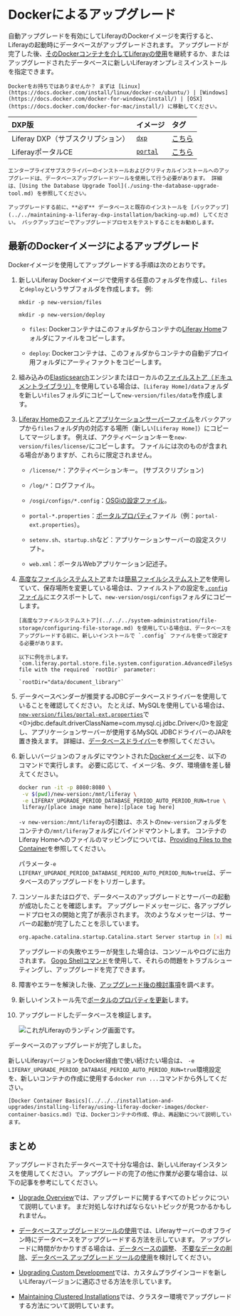 # Dockerによるアップグレード

自動アップグレードを有効にしてLiferayのDockerイメージを実行すると、Liferayの起動時にデータベースがアップグレードされます。 アップグレードが完了した後、[そのDockerコンテナを介してLiferayの使用](../../../installation-and-upgrades/installing-liferay/using-liferay-docker-images/docker-container-basics.md)を継続するか、またはアップグレードされたデータベースに新しいLiferayオンプレミスインストールを指定できます。

```{important}
Dockerをお持ちではありませんか？ まずは [Linux](https://docs.docker.com/install/linux/docker-ce/ubuntu/) | [Windows](https://docs.docker.com/docker-for-windows/install/) | [OSX](https://docs.docker.com/docker-for-mac/install/) に移動してください。
```

| DXP版                   | イメージ                                                | タグ                                                  |
|:---------------------- |:--------------------------------------------------- |:--------------------------------------------------- |
| Liferay DXP（サブスクリプション） | [`dxp`](https://hub.docker.com/r/liferay/dxp)       | [こちら](https://hub.docker.com/r/liferay/dxp/tags)    |
| LiferayポータルCE          | [`portal`](https://hub.docker.com/r/liferay/portal) | [こちら](https://hub.docker.com/r/liferay/portal/tags) |

```{important}
エンタープライズサブスクライバーのインストールおよびクリティカルインストールへのアップグレードは、データベースアップグレードツールを使用して行う必要があります。 詳細は、[Using the Database Upgrade Tool](./using-the-database-upgrade-tool.md) を参照してください。
```

```{important}
アップグレードする前に、**必ず** データベースと既存のインストールを [バックアップ](../../maintaining-a-liferay-dxp-installation/backing-up.md) してください。 バックアップコピーでアップグレードプロセスをテストすることをお勧めします。
```

## 最新のDockerイメージによるアップグレード

Dockerイメージを使用してアップグレードする手順は次のとおりです。

1.  新しいLiferay Dockerイメージで使用する任意のフォルダを作成し、`files`と`deploy`というサブフォルダを作成します。 例:
   
        mkdir -p new-version/files
       
        mkdir -p new-version/deploy

      - `files`: Dockerコンテナはこのフォルダからコンテナの[Liferay Home](../../reference/liferay-home.md)フォルダにファイルをコピーします。

      - `deploy`: Dockerコンテナは、このフォルダからコンテナの自動デプロイ用フォルダにアーティファクトをコピーします。

2.  組み込みの[Elasticsearch](../../../using-search/installing-and-upgrading-a-search-engine/elasticsearch/getting-started-with-elasticsearch.md)エンジンまたはローカルの[ファイルストア（ドキュメントライブラリ）](../../../system-administration/file-storage/configuring-file-storage.md)を使用している場合は、`[Liferay Home]/data`フォルダを新しい`files`フォルダにコピーして`new-version/files/data`を作成します。

3.  [Liferay Homeのファイル](../../maintaining-a-liferay-dxp-installation/backing-up.md#liferay-home)と[アプリケーションサーバーファイル](../../maintaining-a-liferay-dxp-installation/backing-up.md#application-server)をバックアップから`files`フォルダ内の対応する場所（新しい`[Liferay Home]`）にコピーしてマージします。 例えば、アクティベーションキーを`new-version/files/license/`にコピーします。 ファイルには次のものが含まれる場合がありますが、これらに限定されません。

      - `/license/*`：アクティベーションキー。 (サブスクリプション)

      - `/log/*`：ログファイル。

      - `/osgi/configs/*.config`：[OSGiの設定ファイル](../../../system-administration/configuring-liferay/configuration-files-and-factories/using-configuration-files.md)。

      - `portal-*.properties`：[ポータルプロパティ](../../reference/portal-properties.md)ファイル（例：`portal-ext.properties`）。

      - `setenv.sh`、`startup.sh`など：アプリケーションサーバーの設定スクリプト。

      - `web.xml`：ポータルWebアプリケーション記述子。

4.  [高度なファイルシステムストア](../../../system-administration/file-storage/configuring-file-storage.md)または[簡易ファイルシステムストア](../../../system-administration/file-storage/other-file-store-types/simple-file-system-store.md)を使用していて、保存場所を変更している場合は、ファイルストアの設定を[`.config`ファイル](../../../system-administration/configuring-liferay/configuration-files-and-factories/using-configuration-files.md#creating-configuration-files)にエクスポートして、`new-version/osgi/configs`フォルダにコピーします。

    ```{important}
    [高度なファイルシステムストア](../../../system-administration/file-storage/configuring-file-storage.md) を使用している場合は、データベースをアップグレードする前に、新しいインストールで `.config` ファイルを使って設定する必要があります。

    以下に例を示します。`com.liferay.portal.store.file.system.configuration.AdvancedFileSystemStoreConfiguration.config` file with the required `rootDir` parameter:

    `rootDir="data/document_library"`
    ```

5.  データベースベンダーが推奨するJDBCデータベースドライバーを使用していることを確認してください。 たとえば、MySQLを使用している場合は、[`new-version/files/portal-ext.properties`](../../reference/portal-properties.md)で<0>jdbc.default.driverClassName=com.mysql.cj.jdbc.Driver</0>を設定し、アプリケーションサーバーが使用するMySQL JDBCドライバーのJARを置き換えます。 詳細は、[データベースドライバー](../configuration-and-infrastructure/migrating-configurations-and-properties.md#database-drivers)を参照してください。

6.  新しいバージョンのフォルダにマウントされた[Dockerイメージ](../../installing-liferay/using-liferay-docker-images/providing-files-to-the-container.md)を、以下のコマンドで実行します。 必要に応じて、イメージ名、タグ、環境値を差し替えてください。

    ``` bash
    docker run -it -p 8080:8080 \
     -v $(pwd)/new-version:/mnt/liferay \
     -e LIFERAY_UPGRADE_PERIOD_DATABASE_PERIOD_AUTO_PERIOD_RUN=true \
     liferay/[place image name here]:[place tag here]
    ```

    `-v new-version:/mnt/liferay`の引数は、ホストの`new-version`フォルダをコンテナの`/mnt/liferay`フォルダにバインドマウントします。 コンテナのLiferay Homeへのファイルのマッピングについては、[Providing Files to the Container](../../installing-liferay/using-liferay-docker-images/providing-files-to-the-container.md)を参照してください。

    パラメータ`-e LIFERAY_UPGRADE_PERIOD_DATABASE_PERIOD_AUTO_PERIOD_RUN=true`は、データベースのアップグレードをトリガーします。

7.  コンソールまたはログで、データベースのアップグレードとサーバーの起動が成功したことを確認します。 アップグレードメッセージに、各アップグレードプロセスの開始と完了が表示されます。 次のようなメッセージは、サーバーの起動が完了したことを示しています。

    ``` bash
    org.apache.catalina.startup.Catalina.start Server startup in [x] milliseconds
    ```

    アップグレードの失敗やエラーが発生した場合は、コンソールやログに出力されます。 [Gogo Shellコマンド](../upgrade-stability-and-performance/upgrading-modules-using-gogo-shell.md)を使用して、それらの問題をトラブルシューティングし、アップグレードを完了できます。

8.  障害やエラーを解決した後、[アップグレード後の検討事項](./post-upgrade-considerations.md)を調べます。

9.  新しいインストール先で[ポータルのプロパティを更新](../configuration-and-infrastructure/migrating-configurations-and-properties.md#migrating-portal-properties)します。

10. アップグレードしたデータベースを検証します。

    ![これがLiferayのランディング画面です。](./upgrading-via-docker/images/01.png)

データベースのアップグレードが完了しました。

新しいLiferayバージョンをDocker経由で使い続けたい場合は、 `-e LIFERAY_UPGRADE_PERIOD_DATABASE_PERIOD_AUTO_PERIOD_RUN=true`環境設定を、新しいコンテナの作成に使用する`docker run ...`コマンドから外してください。

```{note}
[Docker Container Basics](../../../installation-and-upgrades/installing-liferay/using-liferay-docker-images/docker-container-basics.md) では、Dockerコンテナの作成、停止、再起動について説明しています。
```

## まとめ

アップグレードされたデータベースで十分な場合は、新しいLiferayインスタンスを使用してください。 アップグレードの完了の他に作業が必要な場合は、以下の記事を参考にしてください。

  - [Upgrade Overview](./upgrade-overview.md)では、アップグレードに関するすべてのトピックについて説明しています。 まだ対処しなければならないトピックが見つかるかもしれません。

  - [データベースアップグレードツールの使用](./using-the-database-upgrade-tool.md)では、Liferayサーバーのオフライン時にデータベースをアップグレードする方法を示しています。 アップグレードに時間がかかりすぎる場合は、[データベースの調整](../upgrade-stability-and-performance/database-tuning-for-upgrades.md)、 [不要なデータの削除](../upgrade-stability-and-performance/database-pruning-for-faster-upgrades.md)、[データベース アップグレード ツールの使用](./using-the-database-upgrade-tool.md)を検討してください。

  - [Upgrading Custom Development](../upgrading_custom_development.html)では、カスタムプラグインコードを新しいLiferayバージョンに適応させる方法を示しています。

  - [Maintaining Clustered Installations](../../maintaining-a-liferay-dxp-installation/maintaining-clustered-installations/maintaining-clustered-installations.md)では、クラスター環境でアップグレードする方法について説明しています。
